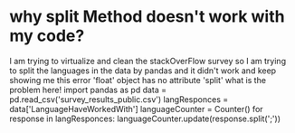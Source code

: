 
# why split Method doesn't work with my code?

I am trying to virtualize and clean the stackOverFlow survey so I am trying to split the languages in the data by pandas and it didn't work and keep showing me this error
'float' object has no attribute 'split'
what is the problem here!
import pandas as pd
data = pd.read_csv('survey_results_public.csv')
langResponces = data['LanguageHaveWorkedWith']
languageCounter = Counter()
for response in langResponces:
    languageCounter.update(response.split(';'))


        